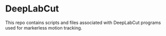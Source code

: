 # DeepLabCut

This repo contains scripts and files associated with DeepLabCut programs used for markerless motion tracking. 

